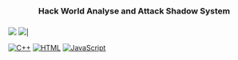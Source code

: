 
<h3 align="center">Hack World Analyse and Attack Shadow System</h3>
 <h3 align="center"><h3 align="center"></h3></h3>
</h3>
 
<img src="https://github-readme-stats.vercel.app/api?username=wizwaghan&&show_icons=true&count_private=true&theme=github_dark">
<img src="https://github-readme-stats.vercel.app/api/top-langs/?username=wizwaghan&layout=compact&theme=github_dark"/>|


<p>
    <a href="#"><img alt="C++" src="https://img.shields.io/badge/C++%20-%2300599C.svg?logo=c%2B%2B&logoColor=white"></a>
    <a href="#"><img alt="HTML" src="https://img.shields.io/badge/HTML%20-%23E34F26.svg?logo=html5&logoColor=white"></a>
    <a href="#"><img alt="JavaScript" src="https://img.shields.io/badge/JavaScript%20-%23F7DF1E.svg?logo=javascript&logoColor=black"></a>
</p>

